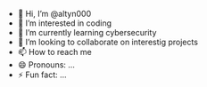 - 👋 Hi, I’m @altyn000
- 👀 I’m interested in coding
- 🌱 I’m currently learning cybersecurity
- 💞️ I’m looking to collaborate on interestig projects
- 📫 How to reach me
- 😄 Pronouns: ...
- ⚡ Fun fact: ...

<!---
altyn000/altyn000 is a ✨ special ✨ repository because its `README.md` (this file) appears on your GitHub profile.
You can click the Preview link to take a look at your changes.
--->


